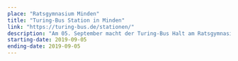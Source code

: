 ```yaml
---
place: "Ratsgymnasium Minden"
title: "Turing-Bus Station in Minden"
link: "https://turing-bus.de/stationen/"
description: "Am 05. September macht der Turing-Bus Halt am Ratsgymnasium im Minden und wir sind mit einem senseBox-Workshop dabei."
starting-date: 2019-09-05
ending-date: 2019-09-05
---
```

